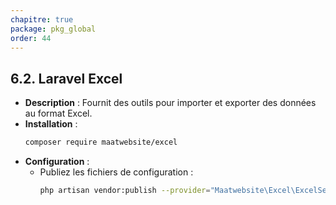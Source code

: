 ```yaml
---
chapitre: true
package: pkg_global
order: 44
---
```



## **6.2. Laravel Excel**

<!-- TODO : à installer , il a générer une erreur -->

- **Description** : Fournit des outils pour importer et exporter des données au format Excel.  
- **Installation** :
  ```bash
  composer require maatwebsite/excel
  ```
- **Configuration** :
  - Publiez les fichiers de configuration :
    ```bash
    php artisan vendor:publish --provider="Maatwebsite\Excel\ExcelServiceProvider"
    ```

